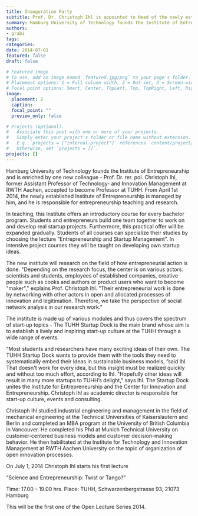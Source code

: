 ```yaml
---
title: Inauguration Party
subtitle: Prof. Dr. Christoph Ihl is appointed to Head of the newly established Institute of Entrepreneurship at Hamburg University of Technology
summary: Hamburg University of Technology founds the Institute of Entrepreneurship and is enriched by one new colleague Prof. Dr. rer. pol. Christoph Ihl
authors:
- grabi
tags:
categories:
date: 2014-07-01
featured: false
draft: false

# Featured image
# To use, add an image named `featured.jpg/png` to your page's folder.
# Placement options: 1 = Full column width, 2 = Out-set, 3 = Screen-width
# Focal point options: Smart, Center, TopLeft, Top, TopRight, Left, Right, BottomLeft, Bottom, BottomRight
image:
  placement: 2
  caption:
  focal_point: ""
  preview_only: false

# Projects (optional).
#   Associate this post with one or more of your projects.
#   Simply enter your project's folder or file name without extension.
#   E.g. `projects = ["internal-project"]` references `content/project/deep-learning/index.md`.
#   Otherwise, set `projects = []`.
projects: []
---
```


Hamburg University of Technology founds the Institute of Entrepreneurship and is enriched by one new colleague - Prof. Dr. rer. pol. Christoph Ihl, former Assistant Professor of Technology- and Innovation Management at RWTH Aachen, accepted to become Professor at TUHH. From April 1st 2014, the newly established Institute of Entrepreneurship is managed by him, and he is responsible for entrepreneurship teaching and research.

In teaching, this Institute offers an introductory course for every bachelor program. Students and entrepreneurs build one team together to work on and develop real startup projects. Furthermore, this practical offer will be expanded gradually. Students of all courses can specialize their studies by choosing the lecture “Entrepreneurship and Startup Management”. In intensive project courses they will be taught on developing own startup ideas. 

The new institute will research on the field of how entrepreneurial action is done. "Depending on the research focus, the center is on various actors: scientists and students, employees of established companies, creative people such as cooks and authors or product users who want to become "maker"," explains Prof. Christoph Ihl. “Their entrepreneurial work is done by networking with other actors in open and allocated processes of innovation and legitimation. Therefore, we take the perspective of social network analysis in our research work.”

The institute is made up of various modules and thus covers the spectrum of start-up topics - The TUHH Startup Dock is the main brand whose aim is to establish a lively and inspiring start-up culture at the TUHH through a wide range of events.

“Most students and researchers have many exciting ideas of their own. The TUHH Startup Dock wants to provide them with the tools they need to systematically embed their ideas in sustainable business models, ”said Ihl. 
That doesn't work for every idea, but this insight must be realized quickly and without too much effort, according to Ihl. "Hopefully other ideas will result in many more startups to TUHH’s delight," says Ihl. The Startup Dock unites the Institute for Entrepreneurship and the Center for Innovation and Entrepreneurship. Christoph Ihl as academic director is responsible for start-up culture, events and consulting.

Christoph Ihl studied industrial engineering and management in the field of mechanical engineering at the Technical Universities of Kaiserslautern and Berlin and completed an MBA program at the University of British Columbia in Vancouver. He completed his Phd at Munich Technical University on customer-centered business models and customer decision-making behavior. He then habilitated at the Institute for Technology and Innovation Management at RWTH Aachen University on the topic of organization of open innovation processes.

On July 1, 2014 Christoph Ihl starts his first lecture 

“Science and Entrepreneurship: Twist or Tango?”

Time: 17.00 – 19.00 hrs. 
Place: TUHH, Schwarzenbergstrasse 93, 21073 Hamburg

This will be the first one of the Open Lecture Series 2014.
